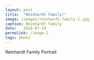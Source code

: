 ```yaml
---
layout: post
title:  "Reinhardt Family!"
image: /images/reinhardt-family-1.jpg 
caption: Reinhardt Family
date:   2016-07-14
permalink: /image-2
tags: photo
---
```


Reinhardt Family Portrait
